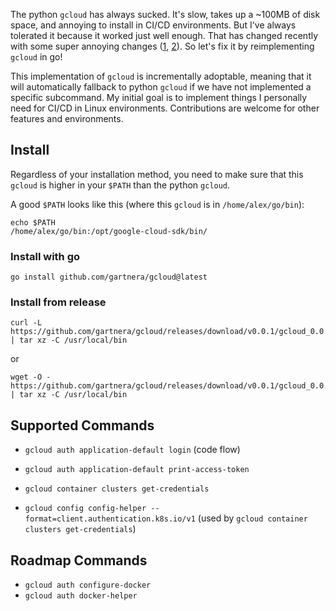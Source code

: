 The python `gcloud` has always sucked. It's slow, takes up a ~100MB of disk space, and annoying to install in CI/CD environments. But I've always tolerated it because it worked just well enough. That has changed recently with some super annoying changes ([1](https://issuetracker.google.com/issues/224754679), [2](https://cloud.google.com/blog/products/containers-kubernetes/kubectl-auth-changes-in-gke)). So let's fix it by reimplementing `gcloud` in go!

This implementation of `gcloud` is incrementally adoptable, meaning that it will automatically fallback to python `gcloud` if we have not implemented a specific subcommand. My initial goal is to implement things I personally need for CI/CD in Linux environments. Contributions are welcome for other features and environments.

## Install

Regardless of your installation method, you need to make sure that this `gcloud` is higher in your `$PATH` than the python `gcloud`.

A good `$PATH` looks like this (where this `gcloud` is in `/home/alex/go/bin`):

```
echo $PATH
/home/alex/go/bin:/opt/google-cloud-sdk/bin/
```

### Install with go

```
go install github.com/gartnera/gcloud@latest
```

### Install from release

```
curl -L https://github.com/gartnera/gcloud/releases/download/v0.0.1/gcloud_0.0.1_linux_amd64.tar.gz | tar xz -C /usr/local/bin
```

or

```
wget -O - https://github.com/gartnera/gcloud/releases/download/v0.0.1/gcloud_0.0.1_linux_amd64.tar.gz | tar xz -C /usr/local/bin
```

## Supported Commands

- `gcloud auth application-default login` (code flow)
- `gcloud auth application-default print-access-token`

- `gcloud container clusters get-credentials`
- `gcloud config config-helper --format=client.authentication.k8s.io/v1` (used by `gcloud container clusters get-credentials`)

## Roadmap Commands

- `gcloud auth configure-docker`
- `gcloud auth docker-helper`
